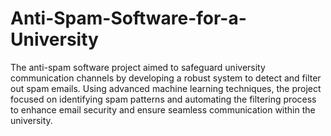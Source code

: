 # Anti-Spam-Software-for-a-University

The anti-spam software project aimed to safeguard university communication channels by developing a robust system to detect and filter out spam emails. Using advanced machine learning techniques, the project focused on identifying spam patterns and automating the filtering process to enhance email security and ensure seamless communication within the university.
